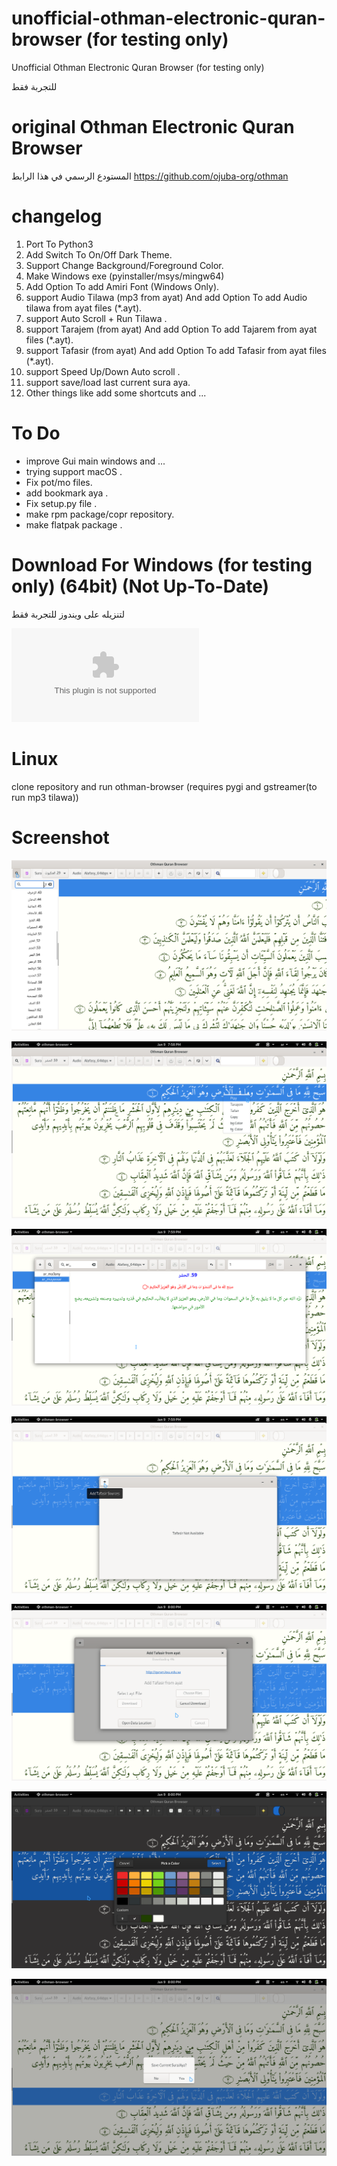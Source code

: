 # unofficial-othman-electronic-quran-browser  (for testing only)
Unofficial Othman Electronic Quran Browser (for testing only)

للتجربة فقط


# original Othman Electronic Quran Browser
المستودع الرسمي في هذا الرابط
https://github.com/ojuba-org/othman


# changelog 
  1.  Port To Python3
  2.  Add Switch To On/Off Dark Theme.
  3.  Support Change Background/Foreground Color.
  4.  Make Windows exe (pyinstaller/msys/mingw64)
  5.  Add Option To add Amiri Font (Windows Only).
  6.  support Audio Tilawa (mp3 from ayat) And add Option To add Audio tilawa from ayat files (*.ayt).
  7.  support Auto Scroll + Run Tilawa  .
  8.  support Tarajem (from ayat) And add Option To add Tajarem  from ayat files (*.ayt). 
  9.  support Tafasir (from ayat) And add Option To add Tafasir  from ayat files (*.ayt).
  10. support Speed Up/Down Auto scroll .
  11. support save/load last current sura aya.
  12. Other things like add some shortcuts and ...
  
# To Do 
 * improve Gui main windows and ...
 * trying support macOS .
 * Fix pot/mo files.
 * add bookmark aya .
 * Fix setup.py file .
 * make rpm package/copr repository.
 * make flatpak package .
 
# Download For Windows (for testing only) (64bit) (Not Up-To-Date)

لتنزيله على ويندوز للتجربة فقط

![Download](https://github.com/yucefsourani/unofficial-othman-electronic-quran-browser/releases/download/0.3.0beta/othman-setup.exe "Screenshot")


# Linux 

clone repository and run othman-browser (requires pygi and gstreamer(to run mp3 tilawa))

# Screenshot
![Alt text](https://raw.githubusercontent.com/yucefsourani/unofficial-othman-electronic-quran-browser/master/Screenshot1.png "Screenshot")

![Alt text](https://raw.githubusercontent.com/yucefsourani/unofficial-othman-electronic-quran-browser/master/Screenshot2.png "Screenshot")

![Alt text](https://raw.githubusercontent.com/yucefsourani/unofficial-othman-electronic-quran-browser/master/Screenshot3.png "Screenshot")

![Alt text](https://raw.githubusercontent.com/yucefsourani/unofficial-othman-electronic-quran-browser/master/Screenshot4.png "Screenshot")

![Alt text](https://raw.githubusercontent.com/yucefsourani/unofficial-othman-electronic-quran-browser/master/Screenshot5.png "Screenshot")

![Alt text](https://raw.githubusercontent.com/yucefsourani/unofficial-othman-electronic-quran-browser/master/Screenshot6.png "Screenshot")

![Alt text](https://raw.githubusercontent.com/yucefsourani/unofficial-othman-electronic-quran-browser/master/Screenshot7.png "Screenshot")





